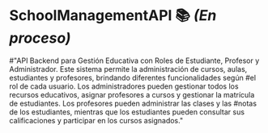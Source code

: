 # SchoolManagementAPI 📚 *(En proceso)*
#"API Backend para Gestión Educativa con Roles de Estudiante, Profesor y Administrador. Este sistema permite la administración de cursos, aulas, estudiantes y profesores, brindando diferentes funcionalidades según #el rol de cada usuario. Los administradores pueden gestionar todos los recursos educativos, asignar profesores a cursos y gestionar la matrícula de estudiantes. Los profesores pueden administrar las clases y las #notas de los estudiantes, mientras que los estudiantes pueden consultar sus calificaciones y participar en los cursos asignados."
